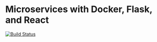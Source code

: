 # Microservices with Docker, Flask, and React

[![Build Status](https://travis-ci.com/koutsilis1999/testdriven-app.svg?branch=master)](https://travis-ci.com/koutsilis1999/testdriven-app)